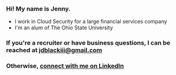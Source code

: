 ### Hi! My name is Jenny.
- I work in Cloud Security for a large financial services company
- I'm an alum of The Ohio State University

### If you're a recruiter or have business questions, I can be reached at jdblackiii@gmail.com
### Otherwise, [connect with me on LinkedIn](https://www.linkedin.com/in/jd-black-34756017a/)
